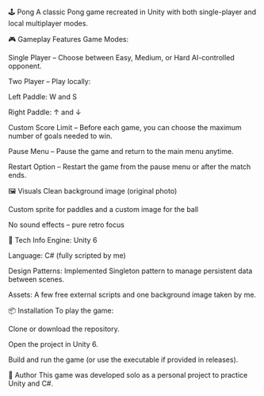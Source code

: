 🕹️ Pong
A classic Pong game recreated in Unity with both single-player and local multiplayer modes.

🎮 Gameplay Features
Game Modes:

Single Player – Choose between Easy, Medium, or Hard AI-controlled opponent.

Two Player – Play locally:

Left Paddle: W and S

Right Paddle: ↑ and ↓

Custom Score Limit – Before each game, you can choose the maximum number of goals needed to win.

Pause Menu – Pause the game and return to the main menu anytime.

Restart Option – Restart the game from the pause menu or after the match ends.

🖼️ Visuals
Clean background image (original photo)

Custom sprite for paddles and a custom image for the ball

No sound effects – pure retro focus

🔧 Tech Info
Engine: Unity 6

Language: C# (fully scripted by me)

Design Patterns: Implemented Singleton pattern to manage persistent data between scenes.

Assets: A few free external scripts and one background image taken by me.

📦 Installation
To play the game:

Clone or download the repository.

Open the project in Unity 6.

Build and run the game (or use the executable if provided in releases).

👤 Author
This game was developed solo as a personal project to practice Unity and C#.

